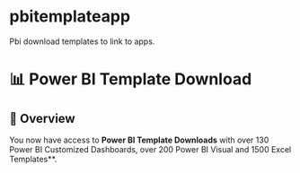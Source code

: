 # pbitemplateapp
Pbi download templates to link to apps.
# 📊 Power BI Template Download

## 🚀 Overview

You now have access to **Power BI Template Downloads** with over 130 Power BI Customized Dashboards, over 200 Power BI Visual and 1500 Excel Templates**. 
